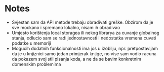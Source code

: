 # Notes

- Svjestan sam da API metode trebaju obrađivati greške. Obzirom da je sve mockano i spremano lokalno, nisam ih obradivao
- Umjesto korištenja local storagea ili nekog librarya za cuvanje globalnog stanja, odlucio sam se radi jednostavnosti i nedostatka vremena cuvati podatke u memoriji
- Mogucih dodatnih funkcionalnosti ima jos u izobilju, npr. pretpostavljam da je u knjiznici samo jedan primjerak knjige, no vise sam vodio racuna da pokazem svoj stil pisanja koda, a ne da se bavim konkretnim domenskim problemima